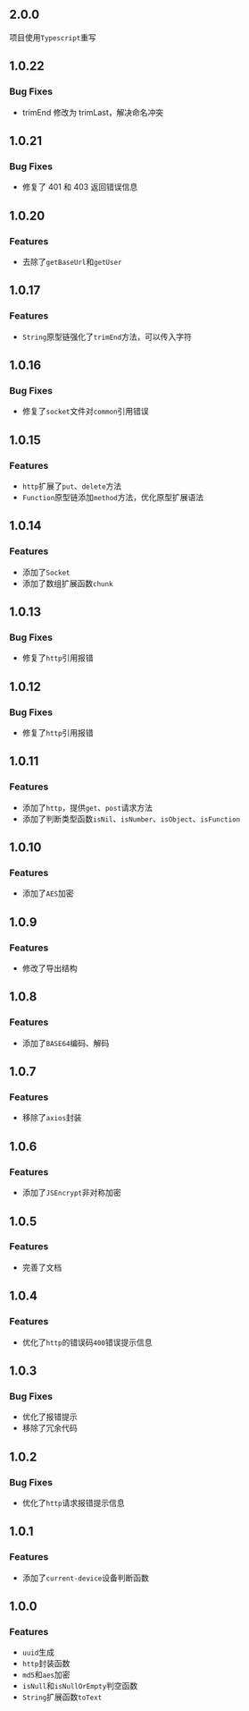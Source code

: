 ## 2.0.0

项目使用`Typescript`重写

## 1.0.22

### Bug Fixes

- trimEnd 修改为 trimLast，解决命名冲突

## 1.0.21

### Bug Fixes

- 修复了 401 和 403 返回错误信息

## 1.0.20

### Features

- 去除了`getBaseUrl`和`getUser`

## 1.0.17

### Features

- `String`原型链强化了`trimEnd`方法，可以传入字符

## 1.0.16

### Bug Fixes

- 修复了`socket`文件对`common`引用错误

## 1.0.15

### Features

- `http`扩展了`put`、`delete`方法
- `Function`原型链添加`method`方法，优化原型扩展语法

## 1.0.14

### Features

- 添加了`Socket`
- 添加了数组扩展函数`chunk`

## 1.0.13

### Bug Fixes

- 修复了`http`引用报错

## 1.0.12

### Bug Fixes

- 修复了`http`引用报错

## 1.0.11

### Features

- 添加了`http`，提供`get`、`post`请求方法
- 添加了判断类型函数`isNil`、`isNumber`、`isObject`、`isFunction`

## 1.0.10

### Features

- 添加了`AES`加密

## 1.0.9

### Features

- 修改了导出结构

## 1.0.8

### Features

- 添加了`BASE64`编码、解码

## 1.0.7

### Features

- 移除了`axios`封装

## 1.0.6

### Features

- 添加了`JSEncrypt`非对称加密

## 1.0.5

### Features

- 完善了文档

## 1.0.4

### Features

- 优化了`http`的错误码`400`错误提示信息

## 1.0.3

### Bug Fixes

- 优化了报错提示
- 移除了冗余代码

## 1.0.2

### Bug Fixes

- 优化了`http`请求报错提示信息

## 1.0.1

### Features

- 添加了`current-device`设备判断函数

## 1.0.0

### Features

- `uuid`生成
- `http`封装函数
- `md5`和`aes`加密
- `isNull`和`isNullOrEmpty`判空函数
- `String`扩展函数`toText`
